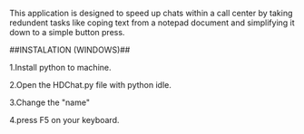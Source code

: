 This application is designed to speed up chats within a call center by taking redundent tasks like coping text from a notepad document and simplifying it down to a simple button press.

##INSTALATION (WINDOWS)##

1.Install python to machine.

2.Open the HDChat.py file with python idle.

3.Change the "name"

4.press F5 on your keyboard.
